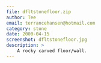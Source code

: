 ```yaml
---
file: dfltstonefloor.zip
author: Tee
email: terrancehansen@hotmail.com
category: stone
date: 2000-04-15
screenshot: dfltstonefloor.jpg
description: >
    A rocky carved floor/wall.
---
```

